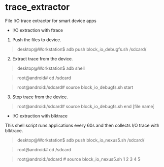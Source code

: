 # trace_extractor
File I/O trace extractor for smart device apps

* I/O extraction with ftrace
1. Push the files to device.

>desktop@Workstation$ adb push block_io_debugfs.sh /sdcard/

2. Extract trace from the device.

>desktop@Workstation$ adb shell  

>root@android# cd /sdcard

>root@android:/sdcard# source block_io_debugfs.sh start

3. Stop trace from the device.

>root@android:/sdcard# source block_io_debugfs.sh end [file name]

* I/O extraction with blktrace

This shell script runs applications every 60s and then collects I/O trace with blktrace.


>desktop@Workstation$ adb push block_io_nexus5.sh /sdcard/

>root@android# cd /sdcard

>root@android:/sdcard # source block_io_nexus5.sh 1 2 3 4 5

